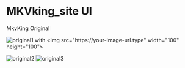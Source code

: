 # MKVking_site UI

MkvKing Original

![original1]([https://your-image-url.type](https://github.com/mridhulps/MKVking_Replica/assets/150352769/75b84c4d-9928-4e3b-8105-4f856f4cc890)) with <img src="https://your-image-url.type" width="100" height="100">

![original2](https://github.com/mridhulps/MKVking_Replica/assets/150352769/0cdb9072-3e39-4816-b809-9a1502dd2d87)
![original3](https://github.com/mridhulps/MKVking_Replica/assets/150352769/eb7b8680-8973-49b4-baf2-77d7c86b2c1e)
